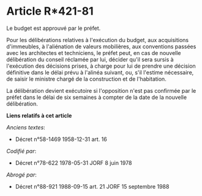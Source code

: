 # Article R*421-81

Le budget est approuvé par le préfet.

Pour les délibérations relatives à l'exécution du budget, aux acquisitions d'immeubles, à l'aliénation de valeurs mobilières,
aux conventions passées avec les architectes et techniciens, le préfet peut, en cas de nouvelle délibération du conseil
réclamée par lui, décider qu'il sera sursis à l'exécution des décisions prises, à charge pour lui de prendre une décision
définitive dans le délai prévu à l'alinéa suivant, ou, s'il l'estime nécessaire, de saisir le ministre chargé de la
construction et de l'habitation.

La délibération devient exécutoire si l'opposition n'est pas confirmée par le préfet dans le délai de six semaines à compter
de la date de la nouvelle délibération.

**Liens relatifs à cet article**

_Anciens textes_:

  - Décret n°58-1469 1958-12-31 art. 16

_Codifié par_:

  - Décret n°78-622 1978-05-31 JORF 8 juin 1978

_Abrogé par_:

  - Décret n°88-921 1988-09-15 art. 21 JORF 15 septembre 1988
